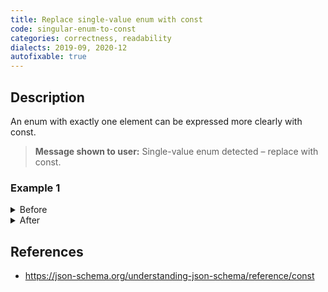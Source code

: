 ```yaml
---
title: Replace single-value enum with const
code: singular-enum-to-const
categories: correctness, readability
dialects: 2019-09, 2020-12
autofixable: true
---
```


## Description
An enum with exactly one element can be expressed more clearly with const.

> **Message shown to user:**
> Single-value enum detected – replace with const.

### Example 1
<details><summary>Before</summary>
```json
{
  "$schema": "https://json-schema.org/draft/2020-12/schema",
  "enum": [
    "foo"
  ]
}
```
</details>

<details><summary>After</summary>
```json
{
  "$schema": "https://json-schema.org/draft/2020-12/schema",
  "const": "foo"
}
```
</details>

## References
* <https://json-schema.org/understanding-json-schema/reference/const>
